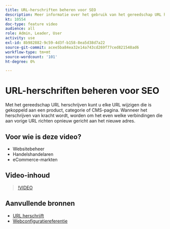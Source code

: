```yaml
---
title: URL-herschriften beheren voor SEO
description: Meer informatie over het gebruik van het gereedschap URL herschrijven om URL's te wijzigen die zijn gekoppeld aan een product, categorie of CMS-pagina.
kt: 10554
doc-type: feature video
audience: all
role: Admin, Leader, User
activity: use
exl-id: 8b982882-9c59-4d3f-b158-8ea5d38d7a22
source-git-commit: acee5ba84ea32e14a743cd269f77ced821548ad6
workflow-type: tm+mt
source-wordcount: '101'
ht-degree: 0%

---
```


# URL-herschriften beheren voor SEO

Met het gereedschap URL herschrijven kunt u elke URL wijzigen die is gekoppeld aan een product, categorie of CMS-pagina. Wanneer het herschrijven van kracht wordt, worden om het even welke verbindingen die aan vorige URL richten opnieuw gericht aan het nieuwe adres.

## Voor wie is deze video?

- Websitebeheer
- Handelshandelaren
- eCommerce-markten

## Video-inhoud

>[!VIDEO](https://video.tv.adobe.com/v/343751?quality=12&learn=on)

## Aanvullende bronnen

- [URL herschrijft](https://docs.magento.com/user-guide/marketing/url-rewrite.html)
- [Webconfiguratiereferentie](https://docs.magento.com/user-guide/configuration/general/web.html)
